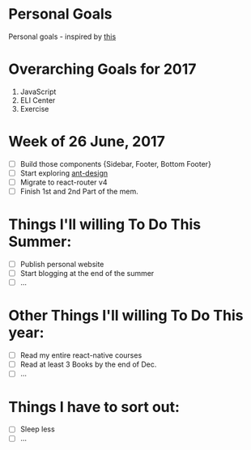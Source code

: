 Personal Goals
==============

Personal goals - inspired by [this](https://github.com/una/personal-goals)

# Overarching Goals for 2017
1. JavaScript
2. ELI Center
4. Exercise

# Week of 26 June, 2017

- [ ] Build those components {Sidebar, Footer, Bottom Footer}
- [ ] Start exploring [ant-design](https://ant.design/docs/spec/introduce)
- [ ] Migrate to react-router v4
- [ ] Finish 1st and 2nd Part of the mem.

# Things I'll willing To Do This Summer:

- [ ] Publish personal website
- [ ] Start blogging at the end of the summer
- [ ] ...

# Other Things I'll willing To Do This year:

- [ ] Read my entire react-native courses
- [ ] Read at least 3 Books by the end of Dec. 
- [ ] ...

# Things I have to sort out:

- [ ] Sleep less 
- [ ] ...
